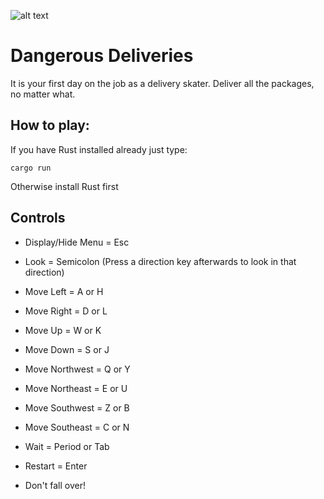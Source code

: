 ![alt text](https://i.ibb.co/wLkD0nq/dd.png)

<h1>Dangerous Deliveries</h1>

It is your first day on the job as a delivery skater. Deliver all the packages, no matter what.

<h2>How to play:</h2>

If you have Rust installed already just type:

    cargo run

Otherwise install Rust first

<h2>Controls</h2>

* Display/Hide Menu = Esc

* Look = Semicolon (Press a direction key afterwards to look in that direction)

* Move Left = A or H

* Move Right = D or L 

* Move Up = W or K

* Move Down = S or J 

* Move Northwest = Q or Y

* Move Northeast = E or U

* Move Southwest = Z or B

* Move Southeast = C or N 

* Wait = Period or Tab

* Restart = Enter

* Don't fall over! 
